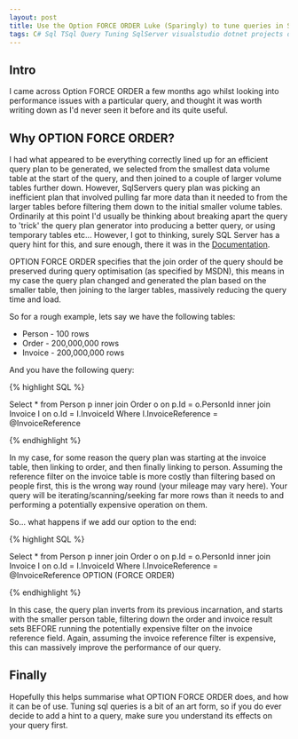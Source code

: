 ```yaml
---
layout: post
title: Use the Option FORCE ORDER Luke (Sparingly) to tune queries in SqlServer
tags: C# Sql TSql Query Tuning SqlServer visualstudio dotnet projects database query optimisation
---
```


## Intro
I came across Option FORCE ORDER a few months ago whilst looking into performance issues with a particular query, and thought it was worth writing down as I'd never seen it before and its quite useful.

## Why OPTION FORCE ORDER?
I had what appeared to be everything correctly lined up for an efficient query plan to be generated, we selected from the smallest data volume table at the start of the query, and then joined to a couple of larger volume tables further down. However, SqlServers query plan was picking an inefficient plan that involved pulling far more data than it needed to from the larger tables before filtering them down to the initial smaller volume tables. Ordinarily at this point I'd usually be thinking about breaking apart the query to 'trick' the query plan generator into producing a better query, or using temporary tables etc... However, I got to thinking, surely SQL Server has a query hint for this, and sure enough, there it was in the [Documentation](https://docs.microsoft.com/en-us/sql/t-sql/queries/hints-transact-sql-query?view=sql-server-ver15).

OPTION FORCE ORDER specifies that the join order of the query should be preserved during query optimisation (as specified by MSDN), this means in my case the query plan changed and generated the plan based on the smaller table, then joining to the larger tables, massively reducing the query time and load.  

So for a rough example, lets say we have the following tables:

 * Person - 100 rows
 * Order - 200,000,000 rows
 * Invoice - 200,000,000 rows

And you have the following query:

{% highlight SQL %}

Select * from Person p
inner join Order o on p.Id = o.PersonId
inner join Invoice I on o.Id = I.InvoiceId
Where I.InvoiceReference = @InvoiceReference

{% endhighlight %}

In my case, for some reason the query plan was starting at the invoice table, then linking to order, and then finally linking to person. Assuming the reference filter on the invoice table is more costly than filtering based on people first, this is the wrong way round (your mileage may vary here). Your query will be iterating/scanning/seeking far more rows than it needs to and performing a potentially expensive operation on them. 

So... what happens if we add our option to the end:

{% highlight SQL %}

Select * from Person p
inner join Order o on p.Id = o.PersonId
inner join Invoice I on o.Id = I.InvoiceId
Where I.InvoiceReference = @InvoiceReference
OPTION	(FORCE ORDER)

{% endhighlight %}

In this case, the query plan inverts from its previous incarnation, and starts with the smaller person table, filtering down the order and invoice result sets BEFORE running the potentially expensive filter on the invoice reference field. Again, assuming the invoice reference filter is expensive, this can massively improve the performance of our query. 

## Finally
Hopefully this helps summarise what OPTION FORCE ORDER does, and how it can be of use. Tuning sql queries is a bit of an art form, so if you do ever decide to add a hint to a query, make sure you understand its effects on your query first.

